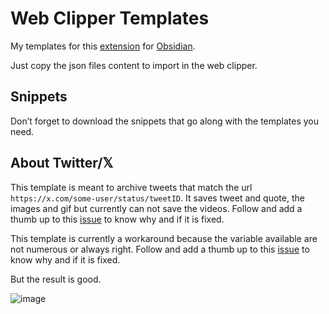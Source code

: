 # Web Clipper Templates
My templates for this [extension](https://help.obsidian.md/web-clipper) for [Obsidian](https://help.obsidian.md/Getting+started/Download+and+install+Obsidian).

Just copy the json files content to import in the web clipper.

## Snippets
Don’t forget to download the snippets that go along with the templates you need.

## About Twitter/𝕏
This template is meant to archive tweets that match the url `https://x.com/some-user/status/tweetID`. It saves tweet and quote, the images and gif but currently can not save the videos. Follow and add a thumb up to this [issue](https://github.com/obsidianmd/obsidian-clipper/issues/331) to know why and if it is fixed.

This template is currently a workaround because the variable available are not numerous or always right. Follow and add a thumb up to this [issue](https://github.com/obsidianmd/obsidian-clipper/issues/332) to know why and if it is fixed.

But the result is good.

![image](https://github.com/user-attachments/assets/db9e4a27-1ab8-43db-8ba0-b316c5d27ece)

